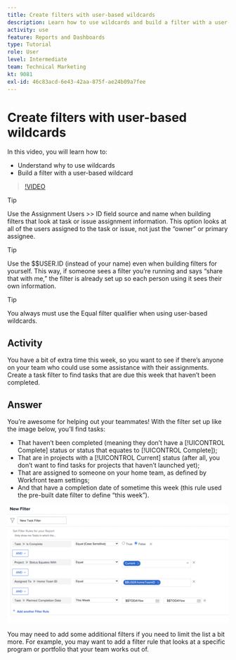 ```yaml
---
title: Create filters with user-based wildcards
description: Learn how to use wildcards and build a filter with a user-based wildcard in [!DNL  ].
activity: use
feature: Reports and Dashboards
type: Tutorial
role: User
level: Intermediate
team: Technical Marketing
kt: 9081
exl-id: 46c83acd-6e43-42aa-875f-ae24b09a7fee
---
```

# Create filters with user-based wildcards

In this video, you will learn how to:

* Understand why to use wildcards 
* Build a filter with a user-based wildcard 

>[!VIDEO](https://video.tv.adobe.com/v/336810/?quality=12)

>[!TIP]
>
>Use the Assignment Users >> ID field source and name when building filters that look at task or issue assignment information.  This option looks at all of the   users assigned to the task or issue, not just the “owner” or primary assignee. 

>[!TIP]
>
>Use the $$USER.ID (instead of your name) even when building filters for yourself. This way, if someone sees a filter you’re running and says “share that with me,” the filter is already set up so each person using it sees their own information. 

>[!TIP]
>
>You always must use the Equal filter qualifier when using user-based wildcards. 

## Activity

You have a bit of extra time this week, so you want to see if there’s anyone on your team who could use some assistance with their assignments. Create a task filter to find tasks that are due this week that haven’t been completed.  

## Answer

You’re awesome for helping out your teammates! With the filter set up like the image below, you’ll find tasks: 

* That haven’t been completed (meaning they don’t have a [!UICONTROL Complete] status or status that equates to [!UICONTROL Complete]); 
* That are in projects with a [!UICONTROL Current] status (after all, you don’t want to find tasks for projects that haven’t launched yet); 
* That are assigned to someone on your home team, as defined by Workfront team settings; 
* And that have a completion date of sometime this week (this rule used the pre-built date filter to define “this week”). 

![An image of the screen to create a task filter with a user-based wildcard](assets/user-wildcard-exercise-answer.png)

You may need to add some additional filters if you need to limit the list a bit more. For example, you may want to add a filter rule that looks at a specific program or portfolio that your team works out of.
